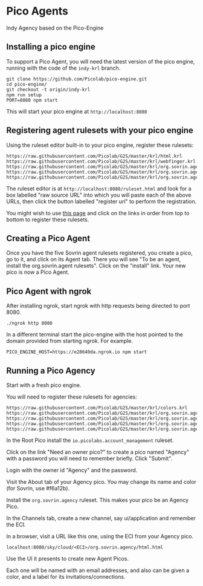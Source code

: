 # Pico Agents
Indy Agency based on the Pico-Engine

## Installing a pico engine

To support a Pico Agent, you will need the latest version of the pico engine,
running with the code of the `indy-krl` branch.

```
git clone https://github.com/Picolab/pico-engine.git
cd pico-engine/
git checkout -t origin/indy-krl
npm run setup
PORT=8080 npm start
```

This will start your pico engine at `http://localhost:8080`

## Registering agent rulesets with your pico engine

Using the ruleset editor built-in to your pico engine, register these rulesets:

```
https://raw.githubusercontent.com/Picolab/G2S/master/krl/html.krl
https://raw.githubusercontent.com/Picolab/G2S/master/krl/webfinger.krl
https://raw.githubusercontent.com/Picolab/G2S/master/krl/org.sovrin.agent.ui.krl
https://raw.githubusercontent.com/Picolab/G2S/master/krl/org.sovrin.agent_message.krl
https://raw.githubusercontent.com/Picolab/G2S/master/krl/org.sovrin.agent.krl
```

The ruleset editor is at `http://localhost:8080/ruleset.html` and look for 
a box labelled "raw source URL" into which you will paste each of the above URLs,
then click the button labelled "register url" to perform the registration.

You might wish to use [this page](https://picolab.github.io/G2S/rids.html)
and click on
the links in order from top to bottom to register these rulesets.

## Creating a Pico Agent

Once you have the five Sovrin agent rulesets registered, you create a pico, go to it,
and click on its Agent tab.
There you will see "To be an agent, install the org.sovrin.agent rulesets".
Click on the "install" link.
Your new pico is now a Pico Agent.

## Pico Agent with ngrok
After installing ngrok, start ngrok with http requests being directed to port 8080.
```
./ngrok http 8080 
```
In a different terminal start the pico-engine with the host pointed to the domain provided from starting ngrok. 
For example.
```
PICO_ENGINE_HOST=https://e28640da.ngrok.io npm start
```

## Running a Pico Agency

Start with a fresh pico engine.

You will need to register these rulesets for agencies:

```
https://raw.githubusercontent.com/Picolab/G2S/master/krl/colors.krl
https://raw.githubusercontent.com/Picolab/G2S/master/krl/org.sovrin.agency.ui.krl
https://raw.githubusercontent.com/Picolab/G2S/master/krl/org.sovrin.agency.krl
https://raw.githubusercontent.com/Picolab/G2S/master/krl/org.sovrin.agency_agent.krl
https://raw.githubusercontent.com/Picolab/G2S/master/krl/org.sovrin.agents.krl
```

In the Root Pico install the `io.picolabs.account_management` ruleset.

Click on the link "Need an owner pico?" to create a pico named "Agency"
with a password you will need to remember briefly. Click "Submit".

Login with the owner id "Agency" and the password.

Visit the About tab of your Agency pico. You may change its name and color
(for Sovrin, use #f6a12b).

Install the `org.sovrin.agency` ruleset. This makes your pico be
an Agency Pico.

In the Channels tab, create a new channel, say ui/application and
remember the ECI.

In a browser, visit a URL like this one, using the ECI from your Agency pico.

```
localhost:8080/sky/cloud/<ECI>/org.sovrin.agency/html.html
```

Use the UI it presents to create new Agent Picos.

Each one will be named with an email addresses, and also can be given
a color, and a label for its invitations/connections.

